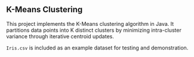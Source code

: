 ## K-Means Clustering

This project implements the K-Means clustering algorithm in Java. It partitions data points into K distinct clusters by minimizing intra-cluster variance through iterative centroid updates.


`Iris.csv` is included as an example dataset for testing and demonstration.
